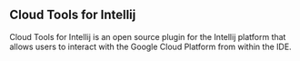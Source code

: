 ## Cloud Tools for Intellij

Cloud Tools for Intellij is an open source plugin for the Intellij
platform that allows users to interact with the Google Cloud Platform
from within the IDE.
